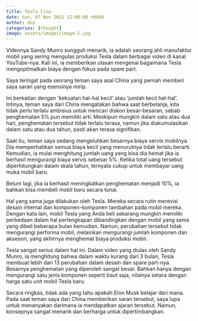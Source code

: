 ```yaml
---
title: Tesla Cina
date: Sun, 07 Nov 2021 12:00:00 +0000
author: doy
categories: [thought]
image: assets/images/image-1.jpg
---
```

Videonya Sandy Munro sungguh menarik, ia adalah seorang ahli manufaktur mobil yang sering mengulas produksi Tesla dalam berbagai video di kanal YouTube-nya. Kali ini, ia memberikan ulasan mengenai bagaimana Tesla mengoptimalkan biaya dengan fokus pada spare part.

Saya teringat pada seorang teman saya asal China yang pernah memberi saya saran yang esensinya mirip.

Ini berkaitan dengan 'kekuatan hal-hal kecil' atau 'jumlah kecil hal-hal'. Intinya, teman saya dari China mengatakan bahwa saat berbelanja, kita tidak perlu terlalu ambisius untuk mencari diskon besar-besaran, sebab penghematan 5% pun memiliki arti. Meskipun mungkin dalam satu atau dua hari, penghematan tersebut tidak terlalu terasa, namun jika diakumulasikan dalam satu atau dua tahun, pasti akan terasa signifikan.

Saat itu, teman saya sedang mengeluhkan besarnya biaya servis mobilnya. Dia memperhatikan semua biaya kecil yang menurutnya tidak terlalu berarti. Kemudian, ia mulai menghitung jumlah uang yang bisa dia hemat jika ia berhasil mengurangi biaya servis sebesar 5%. Ketika total uang tersebut diperhitungkan dalam skala tahun, ternyata cukup untuk membayar uang muka mobil baru.

Belum lagi, jika ia berhasil meningkatkan penghematan menjadi 10%, ia bahkan bisa membeli mobil baru secara tunai.

Hal yang sama juga dilakukan oleh Tesla. Mereka secara rutin merevisi desain internal dan komponen-komponen tambahan pada mobil mereka. Dengan kata lain, mobil Tesla yang Anda beli sekarang mungkin memiliki perbedaan dalam hal perlengkapan dibandingkan dengan mobil yang sama yang dibeli beberapa bulan kemudian. Namun, perubahan tersebut tidak mengurangi performa mobil, melainkan mengurangi jumlah komponen dan aksesori, yang akhirnya menghemat biaya produksi mobil.

Tesla sangat serius dalam hal ini. Dalam video yang diulas oleh Sandy Munro, ia menghitung bahwa dalam waktu kurang dari 3 bulan, Tesla membuat lebih dari 13 perubahan dalam desain dan spare part-nya. Besarnya penghematan yang diperoleh sangat besar. Bahkan hanya dengan mengurangi satu jenis komponen seperti baut saja, nilainya setara dengan harga satu unit mobil Tesla baru.

Secara ringkas, tidak ada yang tahu apakah Elon Musk belajar dari mana. Pada saat teman saya dari China memberikan saran tersebut, saya lupa untuk menanyakan darimana ia mendapatkan ajaran tersebut. Namun, konsepnya sangat menarik dan berharga untuk dipertimbangkan.
